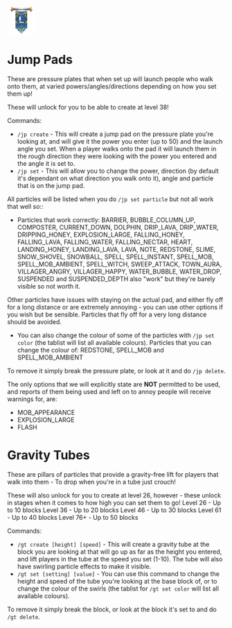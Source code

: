 ![ribbon](images/L-ribbon.png) 

# Jump Pads

These are pressure plates that when set up will launch people who walk onto them, at varied powers/angles/directions depending on how you set them up!

These will unlock for you to be able to create at level 38!

Commands:
- `/jp create` - This will create a jump pad on the pressure plate you're looking at, and will give it the power you enter (up to 50) and the launch angle you set.
When a player walks onto the pad it will launch them in the rough direction they were looking with the power you entered and the angle it is set to.
- `/jp set` - This will allow you to change the power, direction (by default it's dependant on what direction you walk onto it), angle and particle that is on the jump pad. 

All particles will be listed when you do `/jp set particle` but not all work that well so::
- Particles that work correctly:
BARRIER, BUBBLE_COLUMN_UP, COMPOSTER, CURRENT_DOWN, DOLPHIN, DRIP_LAVA, DRIP_WATER, DRIPPING_HONEY, EXPLOSION_LARGE, FALLING_HONEY, FALLING_LAVA, FALLING_WATER, FALLING_NECTAR, HEART, LANDING_HONEY, LANDING_LAVA, LAVA, NOTE, REDSTONE, SLIME, SNOW_SHOVEL, SNOWBALL, SPELL, SPELL_INSTANT, SPELL_MOB, SPELL_MOB_AMBIENT, SPELL_WITCH, SWEEP_ATTACK, TOWN_AURA, VILLAGER_ANGRY, VILLAGER_HAPPY, WATER_BUBBLE, WATER_DROP,
SUSPENDED and SUSPENDED_DEPTH also "work" but they're barely visible so not worth it.

Other particles have issues with staying on the actual pad, and either fly off for a long distance or are extremely annoying - you can use other options if you wish but be sensible. Particles that fly off for a very long distance should be avoided.

- You can also change the colour of some of the particles with `/jp set color` (the tablist will list all available colours).
Particles that you can change the colour of:
REDSTONE, SPELL_MOB and SPELL_MOB_AMBIENT

To remove it simply break the pressure plate, or look at it and do `/jp delete`.


The only options that we will explicitly state are __**NOT**__ permitted to be used, and reports of them being used and left on to annoy people will receive warnings for, are:
- MOB_APPEARANCE
- EXPLOSION_LARGE
- FLASH




# Gravity Tubes

These are pillars of particles that provide a gravity-free lift for players that walk into them - To drop when you're in a tube just crouch!

These will also unlock for you to create at level 26, however - these unlock in stages when it comes to how high you can set them to go!
 Level 26 - Up to 10 blocks
 Level 36 - Up to 20 blocks
 Level 46 - Up to 30 blocks
 Level 61 - Up to 40 blocks
 Level 76+ - Up to 50 blocks
 
 Commands:
 - `/gt create [height] [speed]` - This will create a gravity tube at the block you are looking at that will go up as far as the height you entered, and lift players in the tube at the speed you set (1-10). The tube will also have swirling particle effects to make it visible.
 - `/gt set [setting] [value]` -  You can use this command to change the height and speed of the tube you're looking at the base block of, or to change the colour of the swirls (the tablist for `/gt set color` will list all available colours).
 
 To remove it simply break the block, or look at the block it's set to and do `/gt delete`.
